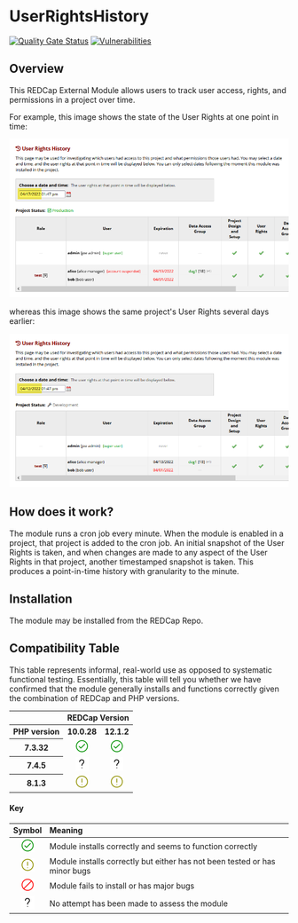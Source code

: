 # UserRightsHistory

[![Quality Gate Status](https://sonarcloud.io/api/project_badges/measure?project=AndrewPoppe_UserRightsHistory&metric=alert_status)](https://sonarcloud.io/summary/new_code?id=AndrewPoppe_UserRightsHistory)
[![Vulnerabilities](https://sonarcloud.io/api/project_badges/measure?project=AndrewPoppe_UserRightsHistory&metric=vulnerabilities)](https://sonarcloud.io/summary/new_code?id=AndrewPoppe_UserRightsHistory)
## Overview
This REDCap External Module allows users to track user access, rights, and permissions in a project over time. 

For example, this image shows the state of the User Rights at one point in time:

![interface example](images/example_interface.png)

whereas this image shows the same project's User Rights several days earlier:

![interface example](images/example_interface2.png)



## How does it work?
The module runs a cron job every minute. When the module is enabled in a 
project, that project is added to the cron job. An initial snapshot of the User 
Rights is taken, and when changes are made to any aspect of the User Rights in 
that project, another timestamped snapshot is taken. This produces a 
point-in-time history with granularity to the minute. 

## Installation
The module may be installed from the REDCap Repo.

## Compatibility Table

This table represents informal, real-world use as opposed to systematic functional testing.
Essentially, this table will tell you whether we have confirmed that the module generally
installs and functions correctly given the combination of REDCap and PHP versions.
<table style="text-align:center;">
    <tr>
        <th></th>
        <th colspan="2">REDCap Version</th>
    </tr>
    <tr>
        <th>PHP version</th>
        <th>10.0.28</th>
        <th>12.1.2</th>
    </tr>
    <tr>
        <th>7.3.32</th>
        <td ><img src="lib/iconoir/check-circled-outline.png"></td>
        <td><img src="lib/iconoir/check-circled-outline.png"></td>
    </tr>
    <tr>
        <th>7.4.5</th>
        <td><img src="lib/iconoir/question-mark.png"></td>
        <td><img src="lib/iconoir/question-mark.png"></td>
    </tr>
    <tr>
        <th>8.1.3</th>
        <td><img src="lib/iconoir/warning-circled-outline.png"></td>
        <td><img src="lib/iconoir/warning-circled-outline.png"></td>
    </tr>
</table>

#### Key
|                    Symbol                    | Meaning                                                                    |
| :------------------------------------------: | :------------------------------------------------------------------------- |
|  ![](lib/iconoir/check-circled-outline.png)  | Module installs correctly and seems to function correctly                  |
| ![](lib/iconoir/warning-circled-outline.png) | Module installs correctly but either has not been tested or has minor bugs |
|       ![](lib/iconoir/prohibition.png)       | Module fails to install or has major bugs                                  |
|      ![](lib/iconoir/question-mark.png)      | No attempt has been made to assess the module                              |

